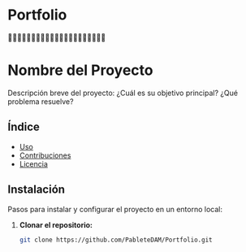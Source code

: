 # Portfolio
🚀🚀🚀🚀🚀🚀🚀🚀🚀🚀🚀🚀🚀🚀🚀🚀🚀🚀🚀🚀🚀


# Nombre del Proyecto

Descripción breve del proyecto: ¿Cuál es su objetivo principal? ¿Qué problema resuelve?

## Índice

- [Uso](#uso)
- [Contribuciones](#contribuciones)
- [Licencia](#licencia)

## Instalación

Pasos para instalar y configurar el proyecto en un entorno local:

1. **Clonar el repositorio:**
   ```bash
   git clone https://github.com/PableteDAM/Portfolio.git

